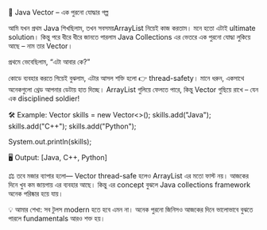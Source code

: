🌱 Java Vector – এক পুরনো যোদ্ধার গল্প

আমি যখন প্রথম Java শিখছিলাম, তখন সবসময়ArrayList নিয়েই কাজ করতাম। মনে হতো এটাই ultimate solution। কিন্তু পরে ধীরে ধীরে জানতে পারলাম Java Collections এর ভেতরে এক পুরনো যোদ্ধা লুকিয়ে আছে – নাম তার Vector।

প্রথমে ভেবেছিলাম, “এটা আবার কে?” 

কোডে ব্যবহার করতে গিয়েই বুঝলাম, এটার আসল শক্তি হলো 👉 thread-safety।
মানে ধরুন, একসাথে অনেকগুলো থ্রেড আপনার ডেটায় হাত দিচ্ছে। ArrayList গুলিয়ে ফেলতে পারে, কিন্তু Vector গুছিয়ে রাখে – যেন এক disciplined soldier!

🛠️ Example:
Vector<String> skills = new Vector<>();
skills.add("Java");
skills.add("C++");
skills.add("Python");

System.out.println(skills);

🖥️ Output:
[Java, C++, Python]

⚖️ তবে মজার ব্যাপার হলো—
Vector thread-safe হলেও ArrayList এর মতো ফাস্ট নয়।
আজকের দিনে খুব কম জায়গায় এর ব্যবহার আছে।
কিন্তু এর concept বুঝলে Java collections framework অনেক পরিষ্কার হয়ে যায়।

💡 আমার শেখা:
 সব টুলস modern হতে হবে এমন না। অনেক পুরনো জিনিসও আজকের দিনে ভালোভাবে বুঝতে পারলে fundamentals আরও শক্ত হয়।
